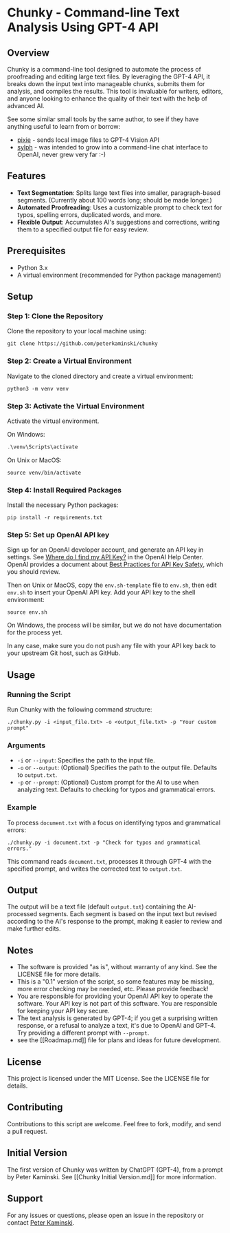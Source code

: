 # Chunky - Command-line Text Analysis Using GPT-4 API

## Overview

Chunky is a command-line tool designed to automate the process of proofreading and editing large text files. By leveraging the GPT-4 API, it breaks down the input text into manageable chunks, submits them for analysis, and compiles the results. This tool is invaluable for writers, editors, and anyone looking to enhance the quality of their text with the help of advanced AI.

See some similar small tools by the same author, to see if they have anything useful to learn from or borrow:

- [pixie](https://github.com/peterkaminski/pixie) - sends local image files to GPT-4 Vision API
- [sylph](https://github.com/peterkaminski/sylph) - was intended to grow into a command-line chat interface to OpenAI, never grew very far :-)

## Features

- **Text Segmentation**: Splits large text files into smaller, paragraph-based segments. (Currently about 100 words long; should be made longer.)
- **Automated Proofreading**: Uses a customizable prompt to check text for typos, spelling errors, duplicated words, and more.
- **Flexible Output**: Accumulates AI's suggestions and corrections, writing them to a specified output file for easy review.

## Prerequisites

- Python 3.x
- A virtual environment (recommended for Python package management)

## Setup

### Step 1: Clone the Repository

Clone the repository to your local machine using:

```shell
git clone https://github.com/peterkaminski/chunky
```

### Step 2: Create a Virtual Environment

Navigate to the cloned directory and create a virtual environment:

```shell
python3 -m venv venv
```

### Step 3: Activate the Virtual Environment

Activate the virtual environment.

On Windows:

```powershell
.\venv\Scripts\activate
```

On Unix or MacOS:

```shell
source venv/bin/activate
```

### Step 4: Install Required Packages

Install the necessary Python packages:

```shell
pip install -r requirements.txt
```

### Step 5: Set up OpenAI API key

Sign up for an OpenAI developer account, and generate an API key in settings. See [Where do I find my API Key?](https://help.openai.com/en/articles/4936850-where-do-i-find-my-api-key) in the OpenAI Help Center. OpenAI provides a document about [Best Practices for API Key Safety](https://help.openai.com/en/articles/5112595-best-practices-for-api-key-safety), which you should review.

Then on Unix or MacOS, copy the `env.sh-template` file to `env.sh`, then edit `env.sh` to insert your OpenAI API key. Add your API key to the shell environment:

```shell
source env.sh
```

On Windows, the process will be similar, but we do not have documentation for the process yet.

In any case, make sure you do not push any file with your API key back to your upstream Git host, such as GitHub.

## Usage

### Running the Script

Run Chunky with the following command structure:

```shell
./chunky.py -i <input_file.txt> -o <output_file.txt> -p "Your custom prompt"
```

### Arguments

- `-i` or `--input`: Specifies the path to the input file.
- `-o` or `--output`: (Optional) Specifies the path to the output file. Defaults to `output.txt`.
- `-p` or `--prompt`: (Optional) Custom prompt for the AI to use when analyzing text. Defaults to checking for typos and grammatical errors.

### Example

To process `document.txt` with a focus on identifying typos and grammatical errors:

```shell
./chunky.py -i document.txt -p "Check for typos and grammatical errors."
```

This command reads `document.txt`, processes it through GPT-4 with the specified prompt, and writes the corrected text to `output.txt`.

## Output

The output will be a text file (default `output.txt`) containing the AI-processed segments. Each segment is based on the input text but revised according to the AI's response to the prompt, making it easier to review and make further edits.

## Notes

- The software is provided "as is", without warranty of any kind. See the LICENSE file for more details.
- This is a "0.1" version of the script, so some features may be missing, more error checking may be needed, etc. Please provide feedback!
- You are responsible for providing your OpenAI API key to operate the software. Your API key is not part of this software. You are responsible for keeping your API key secure.
- The text analysis is generated by GPT-4; if you get a surprising written response, or a refusal to analyze a text, it's due to OpenAI and GPT-4. Try providing a different prompt with `--prompt`.
- see the [[Roadmap.md]] file for plans and ideas for future development.


## License

This project is licensed under the MIT License. See the LICENSE file for details.

## Contributing

Contributions to this script are welcome. Feel free to fork, modify, and send a pull request.

## Initial Version

The first version of Chunky was written by ChatGPT (GPT-4), from a prompt by Peter Kaminski. See [[Chunky Initial Version.md]] for more information.

## Support

For any issues or questions, please open an issue in the repository or contact [Peter Kaminski](mailto:kaminski@istori.com).

